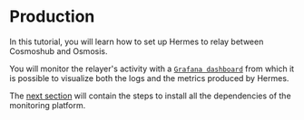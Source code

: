 # Production

In this tutorial, you will learn how to set up Hermes to relay between Cosmoshub and Osmosis. 

You will monitor the relayer's activity with a [`Grafana dashboard`](https://grafana.com/) from which it is possible to visualize both the logs and the metrics produced by Hermes.

The [next section](./setup-grafana.md) will contain the steps to install all the dependencies of the monitoring platform.